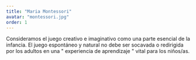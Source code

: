 ```yaml
---
title: "Maria Montessori"
avatar: "montessori.jpg"
order: 1
---
```

Consideramos el juego creativo e imaginativo como una parte esencial de la infancia. El juego espontáneo y natural no debe ser socavada o redirigida por los adultos en una " experiencia de aprendizaje " vital para los niños/as.
